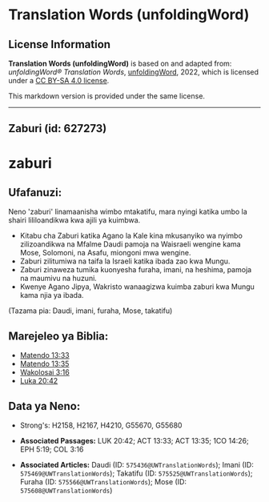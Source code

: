 # Translation Words (unfoldingWord)

## License Information

**Translation Words (unfoldingWord)** is based on and adapted from: _unfoldingWord® Translation Words_, [unfoldingWord](https://unfoldingword.org/utw), 2022, which is licensed under a [CC BY-SA 4.0 license](https://creativecommons.org/licenses/by-sa/4.0/legalcode.en).

This markdown version is provided under the same license.



--------------------------------

## Zaburi (id: 627273)

zaburi
======

Ufafanuzi:
----------

Neno 'zaburi' linamaanisha wimbo mtakatifu, mara nyingi katika umbo la shairi lililoandikwa kwa ajili ya kuimbwa.

* Kitabu cha Zaburi katika Agano la Kale kina mkusanyiko wa nyimbo zilizoandikwa na Mfalme Daudi pamoja na Waisraeli wengine kama Mose, Solomoni, na Asafu, miongoni mwa wengine.
* Zaburi zilitumiwa na taifa la Israeli katika ibada zao kwa Mungu.
* Zaburi zinaweza tumika kuonyesha furaha, imani, na heshima, pamoja na maumivu na huzuni.
* Kwenye Agano Jipya, Wakristo wanaagizwa kuimba zaburi kwa Mungu kama njia ya ibada.

(Tazama pia: Daudi, imani, furaha, Mose, takatifu)

Marejeleo ya Biblia:
--------------------

* [Matendo 13:33](https://ref.ly/Acts13:33)
* [Matendo 13:35](https://ref.ly/Acts13:35)
* [Wakolosai 3:16](https://ref.ly/Col3:16)
* [Luka 20:42](https://ref.ly/Luke20:42)

Data ya Neno:
-------------

* Strong's: H2158, H2167, H4210, G55670, G55680

* **Associated Passages:** LUK 20:42; ACT 13:33; ACT 13:35; 1CO 14:26; EPH 5:19; COL 3:16
* **Associated Articles:** Daudi (ID: `575436@UWTranslationWords`); Imani (ID: `575469@UWTranslationWords`); Takatifu (ID: `575525@UWTranslationWords`); Furaha (ID: `575566@UWTranslationWords`); Mose (ID: `575608@UWTranslationWords`)

